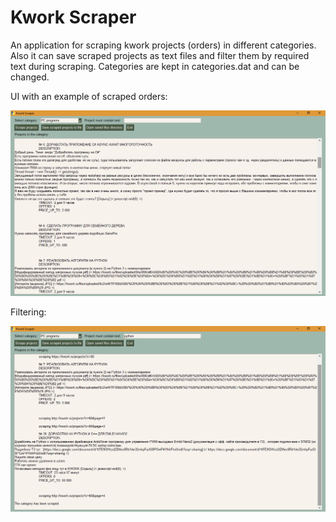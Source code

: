 # Kwork Scraper

An application for scraping kwork projects (orders) in different categories. Also it can save scraped projects as text files and filter them by required text during scraping. Categories are kept in categories.dat and can be changed.

UI with an example of scraped orders:

![Kwork scraper screenshot](<https://github.com/LaHesis/KworkScraper/raw/master/demo/demo.png>)

Filtering:

![Kwork scraper screenshot](<https://github.com/LaHesis/KworkScraper/raw/master/demo/filter_demo.png>)
